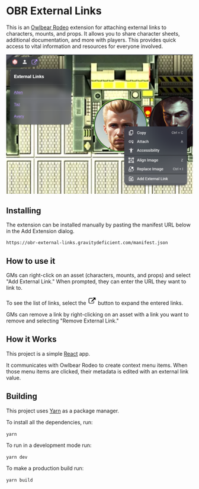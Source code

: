 # OBR External Links

This is an [Owlbear Rodeo](https://www.owlbear.rodeo/) extension for attaching external links to characters, mounts, and props. It allows you to share character sheets, additional documentation, and more with players. This provides quick access to vital information and resources for everyone involved.

![Example](/docs/example.png)

## Installing

The extension can be installed manually by pasting the manifest URL below in the Add Extension dialog.

```
https://obr-external-links.gravitydeficient.com/manifest.json
```

## How to use it

GMs can right-click on an asset (characters, mounts, and props) and select "Add External Link." When prompted, they can enter the URL they want to link to.

To see the list of links, select the <img src="https://raw.githubusercontent.com/GravityDeficient/obr-external-links/main/public/External_link_font_awesome.png" alt="external link" width="24"/> button to expand the entered links.

GMs can remove a link by right-clicking on an asset with a link you want to remove and selecting "Remove External Link."

## How it Works

This project is a simple [React](https://reactjs.org/) app.

It communicates with Owlbear Rodeo to create context menu items. When those menu items are clicked, their metadata is edited with an external link value.

## Building

This project uses [Yarn](https://yarnpkg.com/) as a package manager.

To install all the dependencies, run:

`yarn`

To run in a development mode run:

`yarn dev`

To make a production build run:

`yarn build`
